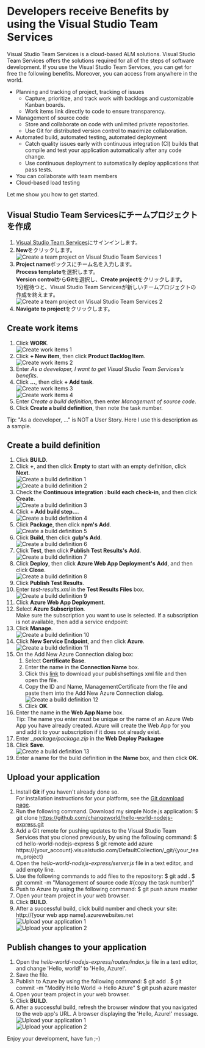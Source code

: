 # Developers receive Benefits by using the Visual Studio Team Services

Visual Studio Team Services is a cloud-based ALM solutions.
Visual Studio Team Services offers the solutions required for all of the steps of software development.
If you use the Visual Studio Team Services, you can get for free the following benefits. Moreover, you can access from anywhere in the world.

* Planning and tracking of project, tracking of issues
    * Capture, prioritize, and track work with backlogs and customizable Kanban boards.
    * Work items link directly to code to ensure transparency.
* Management of source code
    * Store and collaborate on code with unlimited private repositories.
    * Use Git for distributed version control to maximize collaboration.
* Automated build, automated testing, automated deployment
    * Catch quality issues early with continuous integration (CI) builds that compile and test your application automatically after any code change.
    * Use continuous deployment to automatically deploy applications that pass tests.
* You can collaborate with team members
* Cloud-based load testing

Let me show you how to get started.

## Visual Studio Team Servicesにチームプロジェクトを作成

1. [Visual Studio Team Services](https://www.visualstudio.com/)にサインインします。
2. **New**をクリックします。  
![Create a team project on Visual Studio Team Services 1](https://lh3.googleusercontent.com/-ReuwtPz4lOM/Vmisc0MYdCI/AAAAAAAAB5U/ormPqPc-DRQ/s640-Ic42/image001.png)
3. **Project name**ボックスにチーム名を入力します。  
**Process template**を選択します。  
**Version control**から**Git**を選択し、**Create project**をクリックします。  
1分程待つと、Visual Studio Team Servicesが新しいチームプロジェクトの作成を終えます。  
![Create a team project on Visual Studio Team Services 2](https://lh3.googleusercontent.com/-EQf8-fCD4_s/Vmisc1lVH4I/AAAAAAAAB7I/Vyy0jK7QgEI/s640-Ic42/image002.png)
4. **Navigate to project**をクリックします。

## Create work items

1. Click **WORK**.  
![Create work items 1](https://lh3.googleusercontent.com/-54nmXwTHK1E/VmiscmJoUjI/AAAAAAAAB4w/oh0Y3WjGFxI/s640-Ic42/image003.png)
2. Click **+ New item**, then click **Product Backlog Item**.  
![Create work items 2](https://lh3.googleusercontent.com/-CIQzn2puEfE/VmisdOdM5BI/AAAAAAAAB7M/j1ggFeOe2GE/s640-Ic42/image004.png)
3. Enter *As a deeveloper, I want to get Visual Studio Team Services's benefits*.
4. Click **…**, then click **+ Add task**.  
![Create work items 3](https://lh3.googleusercontent.com/-Va-rbsaskXI/VmisdTaVw5I/AAAAAAAAB6I/va14EhT1ji4/s640-Ic42/image005.png)  
![Create work items 4](https://lh3.googleusercontent.com/-x92_rXABQns/VmisdVwu1FI/AAAAAAAAB48/x9xx3K0kNi0/s640-Ic42/image006.png)
5. Enter *Create a build definition*, then enter *Management of source code*.
6. Click **Create a build definition**, then note the task number.

Tip: "As a deeveloper, …" is NOT a User Story. Here I use this description as a sample.

## Create a build definition

1. Click **BUILD**.
2. Click **+**, and then click **Empty** to start with an empty definition, click **Next**.  
![Create a build definition 1](https://lh3.googleusercontent.com/-qOPGt_YUKfk/VmisdvzlR5I/AAAAAAAAB7Q/Y6Iv3LVCyLE/s640-Ic42/image007.png)  
![Create a build definition 2](https://lh3.googleusercontent.com/-UnQtw7hoAXo/Vmisd2atxJI/AAAAAAAAB5M/p2U9aP-JpGc/s640-Ic42/image008.png)
3. Check the **Continuous integration : build each check-in**, and then click **Create**.  
![Create a build definition 3](https://lh3.googleusercontent.com/-uGUinxG1H38/Vmisd0KoysI/AAAAAAAAB5o/GIwULQ_wjSs/s640-Ic42/image009.png)
4. Click **+ Add build step…**.  
![Create a build definition 4](https://lh3.googleusercontent.com/--pT6AmxnvlE/VmiseO0UJZI/AAAAAAAAB60/thqTUUI3Ygc/s640-Ic42/image010.png)
5. Click **Package**, then click **npm's** **Add**.  
![Create a build definition 5](https://lh3.googleusercontent.com/-mg4E7KIltXA/VmiseTzsk9I/AAAAAAAAB68/Kj8oifg3Plo/s640-Ic42/image011.png)
6. Click **Build**, then click **gulp's** **Add**.  
![Create a build definition 6](https://lh3.googleusercontent.com/-yJuKJYo4WjI/VmisejR6RkI/AAAAAAAAB5k/LIFCrcmo0F0/s640-Ic42/image012.png)
7. Click **Test**, then click **Publish Test Results's** **Add**.  
![Create a build definition 7](https://lh3.googleusercontent.com/-sYBD1QUkp3Y/VmisewX8zJI/AAAAAAAAB5w/931feG94WZg/s640-Ic42/image013.png)
8. Click **Deploy**, then click **Azure Web App Deployment's** **Add**, and then click **Close**.  
![Create a build definition 8](https://lh3.googleusercontent.com/-lhfer9KmhPE/VmisfBVLWFI/AAAAAAAAB6A/0akt1eAPh8I/s640-Ic42/image014.png)
9. Click **Publish Test Results**.
10. Enter *test-results.xml* in the **Test Results Files** box.  
![Create a build definition 9](https://lh3.googleusercontent.com/-r8K2AHXPeAc/VmisfLp2tgI/AAAAAAAAB58/4sC6aqC8WlA/s640-Ic42/image015.png)
11. Click **Azure Web App Deployment**.
12. Select **Azure Subscription**.  
Make sure the subscription you want to use is selected. If a subscription is not available, then add a service endpoint:
  1. Click **Manage**.  
  ![Create a build definition 10](https://lh3.googleusercontent.com/-AjUWeFhYhcs/VmisfQL4NBI/AAAAAAAAB6w/Aow_NVnjddA/s640-Ic42/image016.png)
  2. Click **New Service Endpoint**, and then click **Azure**.  
  ![Create a build definition 11](https://lh3.googleusercontent.com/-IYhV8uAPFtI/VmisgfvmswI/AAAAAAAAB6c/zlL4OTGhaxc/s640-Ic42/image017.png)
  3. On the Add New Azure Connection dialog box:
      1. Select **Certificate Base**.
      2. Enter the name in the **Connection Name** box.
      3. Click this [link](https://go.microsoft.com/fwlink/?LinkId=254432) to download your publishsettings xml file and then open the file.
      4. Copy the ID and Name, ManagementCertificate from the file and paste them into the Add New Azure Connection dialog.  
      ![Create a build definition 12](https://lh3.googleusercontent.com/-Yi-NsbiKmh4/VmisgowbEtI/AAAAAAAAB6Y/lo7qrM0Wg6c/s640-Ic42/image018.png)
      5. Click **OK**.
13. Enter the name in the **Web App Name** box.  
Tip: The name you enter must be unique or the name of an Azure Web App you have already created. Azure will create the Web App for you and add it to your subscription if it does not already exist.
14. Enter *_package/package.zip* in the **Web Deploy Packagee**
15. Click **Save**.  
![Create a build definition 13](https://lh3.googleusercontent.com/-ytPyQVUuxic/VmisgiUYOHI/AAAAAAAAB6U/WZRO5PVdlwI/s640-Ic42/image019.png)
16. Enter a name for the build definition in the **Name** box, and then click **OK**.

## Upload your application

1. Install **Git** if you haven't already done so.  
For installation instructions for your platform, see the [Git download page](http://git-scm.com/download).
2. Run the following command. Download my simple Node.js application:
    $ git clone https://github.com/changeworld/hello-world-nodejs-express.git
3. Add a Git remote for pushing updates to the Visual Studio Team Services that you cloned previously, by using the following command:
    $ cd hello-world-nodejs-express
    $ git remote add azure https://{your_account}.visualstudio.com/DefaultCollection/_git/{your_team_project}
4. Open the *hello-world-nodejs-express/server.js* file in a text editor, and add empty line.
5. Use the following commands to add files to the repository:
    $ git add .
    $ git commit -m "Management of source code #{copy the task number}"
6. Push to Azure by using the following command:
    $ git push azure master
7. Open your team project in your web browser.
8. Click **BUILD**.
9. After a successful build, click build number and check your site: http://{your web app name}.azurewebsites.net  
![Upload your application 1](https://lh3.googleusercontent.com/-Gtesh_MM0tA/VmishLC_EnI/AAAAAAAAB7E/tO6Q4rgcNSw/s640-Ic42/image021.png)  
![Upload your application 2](https://lh3.googleusercontent.com/-2jJU7iR63Vc/VmishU_HZuI/AAAAAAAAB6s/v683cG5R_8s/s640-Ic42/image022.png)

## Publish changes to your application

1. Open the *hello-world-nodejs-express/routes/index.js* file in a text editor, and change 'Hello, world!' to 'Hello, Azure!'.
2. Save the file.
3. Publish to Azure by using the following command:
    $ git add .
    $ git commit -m "Modify Hello World -> Hello Azure"
    $ git push azure master
4. Open your team project in your web browser.
5. Click **BUILD**.
6. After a successful build, refresh the browser window that you navigated to the web app's URL. A browser displaying the 'Hello, Azure!' message.  
![Upload your application 1](https://lh3.googleusercontent.com/-j826snN-trg/VmishnAWyJI/AAAAAAAAB64/Oov-N4ENo-I/s640-Ic42/image023.png)  
![Upload your application 2](https://lh3.googleusercontent.com/-l8YCj91UY6s/Vmish5R2a3I/AAAAAAAAB7A/9hEQJsoUjug/s640-Ic42/image024.png)

Enjoy your development, have fun ;-)
